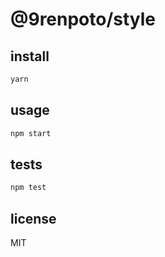 # @9renpoto/style

## install

```sh
yarn
```

## usage

```sh
npm start
```

## tests

```sh
npm test
```

## license

MIT
